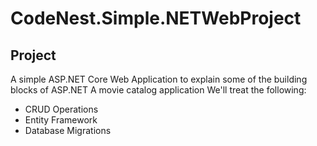 # CodeNest.Simple.NETWebProject

## Project
A simple ASP.NET Core Web Application to explain some of the building blocks of ASP.NET
A movie catalog application
We'll treat the following:
- CRUD Operations
- Entity Framework
- Database Migrations
